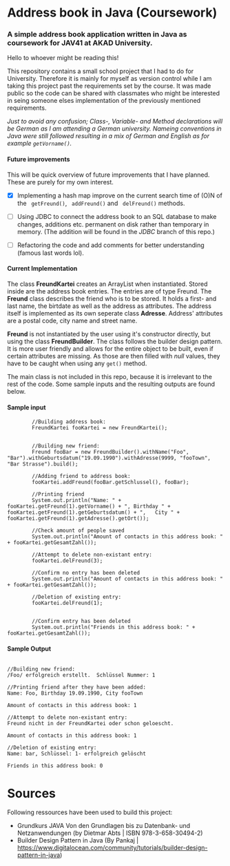 # Address book in Java (Coursework) 

### A simple address book application written in Java as coursework for JAV41 at AKAD University.

Hello to whoever might be reading this!

This repository contains a small school project that I had to do for University. 
Therefore it is mainly for myself as version control while I am taking this project past the requirements set by the course. It was made public so the code can be shared with classmates who might be interested in seing someone elses implementation of the previously mentioned requirements.


*Just to avoid any confusion;  Class-, Variable- and Method declarations will be German as I am attending a German university. Nameing conventions in Java were still followed resulting in a mix of German and English as for example ```getVorname()```.* 

#### Future improvements

This will be quick overview of future improvements that I have planned. These are purely for my own interest.

- [x] Implementing a hash map improve on the current search time of (O)N of the ``` getFreund()```, ``` addFreund()``` and ``` delFreund()``` methods. 
- [ ] Using JDBC to connect the address book to an SQL database to make changes, additions etc. permanent on disk rather than temporary in memory. (The addition will be found in the *JDBC* branch of this repo.)
- [ ] Refactoring the code and add comments for better understanding (famous last words lol). 


#### Current Implementation 

The class **FreundKartei** creates an ArrayList when instantiated. Stored inside are the address book entries. The entries are of type Freund. The **Freund** class describes the friend who is to be stored. It holds a first- and last name, the birtdate as well as the address as attributes. The address itself is implemented as its own seperate class **Adresse**. Address' attributes are a postal code, city name and street name. 

**Freund** is not instantiated by the user using it's constructor directly, but using the class **FreundBuilder**. The class follows the builder design pattern. It is more user friendly and allows for the entire object to be built, even if certain attributes are missing. As those are then filled with *null* values, they have to be caught when using any ``` get() ``` method. 

The main class is not included in this repo, because it is irrelevant to the rest of the code. Some sample inputs and the resulting outputs are found below.


#### Sample input

``` 
        //Building address book:
        FreundKartei fooKartei = new FreundKartei();
        
        
        //Building new friend:
        Freund fooBar = new FreundBuilder().withName("Foo", "Bar").withGeburtsdatum("19.09.1990").withAdresse(9999, "fooTown", "Bar Strasse").build();

        //Adding friend to address book:
        fooKartei.addFreund(fooBar.getSchlussel(), fooBar);

        //Printing friend
        System.out.println("Name: " + fooKartei.getFreund(1).getVorname() + ", Birthday " + fooKartei.getFreund(1).getGeburtsdatum() + ",   City " + fooKartei.getFreund(1).getAdresse().getOrt());

        //Check amount of people saved
        System.out.println("Amount of contacts in this address book: " + fooKartei.getGesamtZahl());

        //Attempt to delete non-existant entry: 
        fooKartei.delFreund(3);

        //Confirm no entry has been deleted 
        System.out.println("Amount of contacts in this address book: " + fooKartei.getGesamtZahl());

        //Deletion of existing entry: 
        fooKartei.delFreund(1);
        
        
        //Confirm entry has been deleted 
        System.out.println("Friends in this address book: " + fooKartei.getGesamtZahl());
``` 

#### Sample Output

``` 

//Building new friend:
/Foo/ erfolgreich erstellt.  Schlüssel Nummer: 1

//Printing friend after they have been added: 
Name: Foo, Birthday 19.09.1990, City fooTown

Amount of contacts in this address book: 1

//Attempt to delete non-existant entry: 
Freund nicht in der FreundKartei oder schon geloescht.

Amount of contacts in this address book: 1

//Deletion of existing entry: 
Name: bar, Schlüssel: 1- erfolgreich gelöscht

Friends in this address book: 0

```


# Sources
Following ressources have been used to build this project:

- Grundkurs JAVA Von den Grundlagen bis zu Datenbank- und Netzanwendungen (by Dietmar Abts | ISBN 978-3-658-30494-2)
- Builder Design Pattern in Java (By Pankaj | https://www.digitalocean.com/community/tutorials/builder-design-pattern-in-java)

